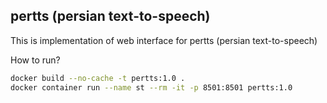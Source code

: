 ## pertts (persian text-to-speech)
This is implementation of web interface for pertts (persian text-to-speech)


How to run?
```bash
docker build --no-cache -t pertts:1.0 .
docker container run --name st --rm -it -p 8501:8501 pertts:1.0
```
